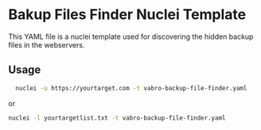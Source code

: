 # Bakup Files Finder Nuclei Template

This YAML file is a nuclei template used for discovering the hidden backup files in the webservers.

## Usage



```bash
  nuclei -u https://yourtarget.com -t vabro-backup-file-finder.yaml
```
or
```bash
nuclei -l yourtargetlist.txt -t vabro-backup-file-finder.yaml
    
